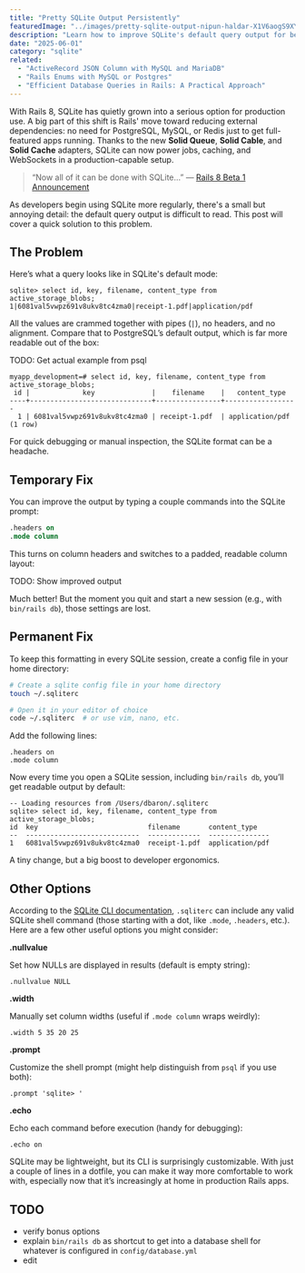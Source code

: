 ```yaml
---
title: "Pretty SQLite Output Persistently"
featuredImage: "../images/pretty-sqlite-output-nipun-haldar-X1V6aogS9XY-unsplash.jpg"
description: "Learn how to improve SQLite's default query output for better readability in Rails 8, where SQLite is now a serious option for production apps thanks to Solid Queue, Solid Cable, and Solid Cache."
date: "2025-06-01"
category: "sqlite"
related:
  - "ActiveRecord JSON Column with MySQL and MariaDB"
  - "Rails Enums with MySQL or Postgres"
  - "Efficient Database Queries in Rails: A Practical Approach"
---
```


With Rails 8, SQLite has quietly grown into a serious option for production use. A big part of this shift is Rails' move toward reducing external dependencies: no need for PostgreSQL, MySQL, or Redis just to get full-featured apps running. Thanks to the new **Solid Queue**, **Solid Cable**, and **Solid Cache** adapters, SQLite can now power jobs, caching, and WebSockets in a production-capable setup.

> “Now all of it can be done with SQLite…”
> — [Rails 8 Beta 1 Announcement](https://rubyonrails.org/2024/9/27/rails-8-beta1-no-paas-required)

As developers begin using SQLite more regularly, there's a small but annoying detail: the default query output is difficult to read. This post will cover a quick solution to this problem.

## The Problem

Here’s what a query looks like in SQLite's default mode:

```
sqlite> select id, key, filename, content_type from active_storage_blobs;
1|6081val5vwpz691v8ukv8tc4zma0|receipt-1.pdf|application/pdf
```

All the values are crammed together with pipes (`|`), no headers, and no alignment. Compare that to PostgreSQL’s default output, which is far more readable out of the box:

TODO: Get actual example from psql

```
myapp_development=# select id, key, filename, content_type from active_storage_blobs;
 id |             key              |    filename    |   content_type
----+------------------------------+----------------+------------------
  1 | 6081val5vwpz691v8ukv8tc4zma0 | receipt-1.pdf  | application/pdf
(1 row)
```

For quick debugging or manual inspection, the SQLite format can be a headache.

## Temporary Fix

You can improve the output by typing a couple commands into the SQLite prompt:

```sql
.headers on
.mode column
```

This turns on column headers and switches to a padded, readable column layout:

TODO: Show improved output

Much better! But the moment you quit and start a new session (e.g., with `bin/rails db`), those settings are lost.

## Permanent Fix

To keep this formatting in every SQLite session, create a config file in your home directory:

```bash
# Create a sqlite config file in your home directory
touch ~/.sqliterc

# Open it in your editor of choice
code ~/.sqliterc  # or use vim, nano, etc.
```

Add the following lines:

```
.headers on
.mode column
```

Now every time you open a SQLite session, including `bin/rails db`, you’ll get readable output by default:

```
-- Loading resources from /Users/dbaron/.sqliterc
sqlite> select id, key, filename, content_type from active_storage_blobs;
id  key                           filename       content_type
--  ----------------------------  -------------  ---------------
1   6081val5vwpz691v8ukv8tc4zma0  receipt-1.pdf  application/pdf
```

A tiny change, but a big boost to developer ergonomics.

## Other Options

According to the [SQLite CLI documentation](https://sqlite.org/cli.html), `.sqliterc` can include any valid SQLite shell command (those starting with a dot, like `.mode`, `.headers`, etc.). Here are a few other useful options you might consider:

**.nullvalue**

Set how NULLs are displayed in results (default is empty string):

```
.nullvalue NULL
```

**.width**

Manually set column widths (useful if `.mode column` wraps weirdly):

```
.width 5 35 20 25
```

**.prompt**

Customize the shell prompt (might help distinguish from `psql` if you use both):

```
.prompt 'sqlite> '
```

**.echo**

Echo each command before execution (handy for debugging):

```
.echo on
```

SQLite may be lightweight, but its CLI is surprisingly customizable. With just a couple of lines in a dotfile, you can make it way more comfortable to work with, especially now that it’s increasingly at home in production Rails apps.

## TODO
* verify bonus options
* explain `bin/rails db` as shortcut to get into a database shell for whatever is configured in `config/database.yml`
* edit
